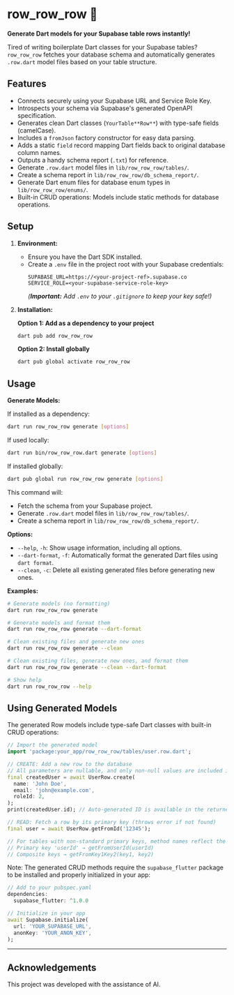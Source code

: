 # row_row_row 🚣

**Generate Dart models for your Supabase table rows instantly!**

Tired of writing boilerplate Dart classes for your Supabase tables? `row_row_row` fetches your database schema and automatically generates `.row.dart` model files based on your table structure.

## Features

*   Connects securely using your Supabase URL and Service Role Key.
*   Introspects your schema via Supabase's generated OpenAPI specification.
*   Generates clean Dart classes (`YourTable**Row**`) with type-safe fields (camelCase).
*   Includes a `fromJson` factory constructor for easy data parsing.
*   Adds a static `field` record mapping Dart fields back to original database column names.
*   Outputs a handy schema report (`.txt`) for reference.
*   Generate `.row.dart` model files in `lib/row_row_row/tables/`.
*   Create a schema report in `lib/row_row_row/db_schema_report/`.
*   Generate Dart enum files for database enum types in `lib/row_row_row/enums/`.
*   Built-in CRUD operations: Models include static methods for database operations.

## Setup

1.  **Environment:**
    *   Ensure you have the Dart SDK installed.
    *   Create a `.env` file in the project root with your Supabase credentials:
        ```dotenv
        SUPABASE_URL=https://<your-project-ref>.supabase.co
        SERVICE_ROLE=<your-supabase-service-role-key>
        ```
        *(**Important:** Add `.env` to your `.gitignore` to keep your key safe!)*

2.  **Installation:**
    
    **Option 1: Add as a dependency to your project**
    ```bash
    dart pub add row_row_row
    ```
    
    **Option 2: Install globally**
    ```bash
    dart pub global activate row_row_row
    ```

## Usage

**Generate Models:**

If installed as a dependency:
```bash
dart run row_row_row generate [options]
```

If used locally:
```bash
dart run bin/row_row_row.dart generate [options]
```

If installed globally:
```bash
dart pub global run row_row_row generate [options]
```

This command will:

*   Fetch the schema from your Supabase project.
*   Generate `.row.dart` model files in `lib/row_row_row/tables/`.
*   Create a schema report in `lib/row_row_row/db_schema_report/`.

**Options:**

*   `--help`, `-h`: Show usage information, including all options.
*   `--dart-format`, `-f`: Automatically format the generated Dart files using `dart format`.
*   `--clean`, `-c`: Delete all existing generated files before generating new ones.

**Examples:**

```bash
# Generate models (no formatting)
dart run row_row_row generate

# Generate models and format them
dart run row_row_row generate --dart-format

# Clean existing files and generate new ones
dart run row_row_row generate --clean

# Clean existing files, generate new ones, and format them
dart run row_row_row generate --clean --dart-format

# Show help
dart run row_row_row --help 
```

## Using Generated Models

The generated Row models include type-safe Dart classes with built-in CRUD operations:

```dart
// Import the generated model
import 'package:your_app/row_row_row/tables/user.row.dart';

// CREATE: Add a new row to the database
// All parameters are nullable, and only non-null values are included in the insert
final createdUser = await UserRow.create(
  name: 'John Doe',
  email: 'john@example.com',
  roleId: 2,
);
print(createdUser.id); // Auto-generated ID is available in the returned object

// READ: Fetch a row by its primary key (throws error if not found)
final user = await UserRow.getFromId('12345');

// For tables with non-standard primary keys, method names reflect the field:
// Primary key 'userId' → getFromUserId(userId)
// Composite keys → getFromKey1Key2(key1, key2)
```

Note: The generated CRUD methods require the `supabase_flutter` package to be installed and properly initialized in your app:

```dart
// Add to your pubspec.yaml
dependencies:
  supabase_flutter: ^1.0.0

// Initialize in your app
await Supabase.initialize(
  url: 'YOUR_SUPABASE_URL',
  anonKey: 'YOUR_ANON_KEY',
);
```

---

## Acknowledgements

This project was developed with the assistance of AI.
